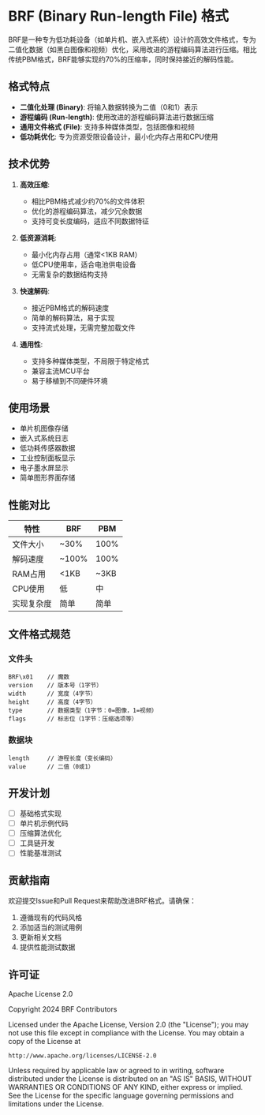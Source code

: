 # BRF (Binary Run-length File) 格式

BRF是一种专为低功耗设备（如单片机、嵌入式系统）设计的高效文件格式，专为二值化数据（如黑白图像和视频）优化，采用改进的游程编码算法进行压缩。相比传统PBM格式，BRF能够实现约70%的压缩率，同时保持接近的解码性能。

## 格式特点

- **二值化处理 (Binary)**: 将输入数据转换为二值（0和1）表示
- **游程编码 (Run-length)**: 使用改进的游程编码算法进行数据压缩
- **通用文件格式 (File)**: 支持多种媒体类型，包括图像和视频
- **低功耗优化**: 专为资源受限设备设计，最小化内存占用和CPU使用

## 技术优势

1. **高效压缩**:

   - 相比PBM格式减少约70%的文件体积
   - 优化的游程编码算法，减少冗余数据
   - 支持可变长度编码，适应不同数据特征
2. **低资源消耗**:

   - 最小化内存占用（通常<1KB RAM）
   - 低CPU使用率，适合电池供电设备
   - 无需复杂的数据结构支持
3. **快速解码**:

   - 接近PBM格式的解码速度
   - 简单的解码算法，易于实现
   - 支持流式处理，无需完整加载文件
4. **通用性**:

   - 支持多种媒体类型，不局限于特定格式
   - 兼容主流MCU平台
   - 易于移植到不同硬件环境

## 使用场景

- 单片机图像存储
- 嵌入式系统日志
- 低功耗传感器数据
- 工业控制面板显示
- 电子墨水屏显示
- 简单图形界面存储

## 性能对比

| 特性       | BRF   | PBM  |
| ---------- | ----- | ---- |
| 文件大小   | ~30%  | 100% |
| 解码速度   | ~100% | 100% |
| RAM占用    | <1KB  | ~3KB |
| CPU使用    | 低    | 中   |
| 实现复杂度 | 简单  | 简单 |

## 文件格式规范

### 文件头

```
BRF\x01    // 魔数
version    // 版本号（1字节）
width      // 宽度（4字节）
height     // 高度（4字节）
type       // 数据类型（1字节：0=图像，1=视频）
flags      // 标志位（1字节：压缩选项等）
```

### 数据块

```
length     // 游程长度（变长编码）
value      // 二值（0或1）
```

## 开发计划

- [ ] 基础格式实现
- [ ] 单片机示例代码
- [ ] 压缩算法优化
- [ ] 工具链开发
- [ ] 性能基准测试

## 贡献指南

欢迎提交Issue和Pull Request来帮助改进BRF格式。请确保：

1. 遵循现有的代码风格
2. 添加适当的测试用例
3. 更新相关文档
4. 提供性能测试数据

## 许可证

Apache License 2.0

Copyright 2024 BRF Contributors

Licensed under the Apache License, Version 2.0 (the "License");
you may not use this file except in compliance with the License.
You may obtain a copy of the License at

    http://www.apache.org/licenses/LICENSE-2.0

Unless required by applicable law or agreed to in writing, software
distributed under the License is distributed on an "AS IS" BASIS,
WITHOUT WARRANTIES OR CONDITIONS OF ANY KIND, either express or implied.
See the License for the specific language governing permissions and
limitations under the License.
